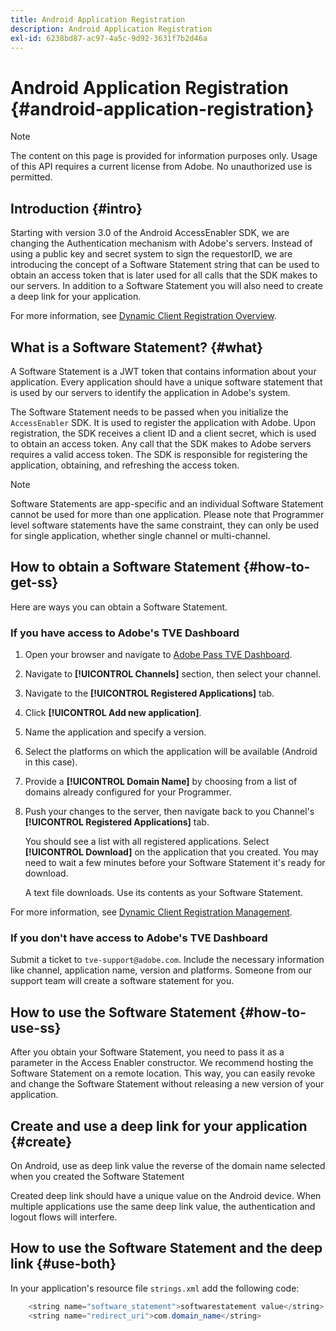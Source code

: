 ```yaml
---
title: Android Application Registration
description: Android Application Registration
exl-id: 6238bd87-ac97-4a5c-9d92-3631f7b2d46a
---
```

# Android Application Registration {#android-application-registration}

>[!NOTE]
>
>The content on this page is provided for information purposes only. Usage of this API requires a current license from Adobe. No unauthorized use is permitted.

## Introduction {#intro}

Starting with version 3.0 of the Android AccessEnabler SDK, we are changing the Authentication mechanism with Adobe's servers. Instead of using a public key and secret system to sign the requestorID, we are introducing the concept of a Software Statement string that can be used to obtain an access token that is later used for all calls that the SDK makes to our servers. In addition to a Software Statement you will also need to create a deep link for your application.

For more information, see [Dynamic Client Registration Overview](../../../rest-apis/rest-api-dcr/dynamic-client-registration-overview.md).

## What is a Software Statement? {#what}

A Software Statement is a JWT token that contains information about your application. Every application should have a unique software statement that is used by our servers to identify the application in Adobe's system. 

The Software Statement needs to be passed when you initialize the `AccessEnabler` SDK. It is used to register the application with Adobe. Upon registration, the SDK receives a client ID and a client secret, which is used to obtain an access token. Any call that the SDK makes to Adobe servers requires a valid access token. The SDK is responsible for registering the application, obtaining, and refreshing the access token.

>[!NOTE]
>
>Software Statements are app-specific and an individual Software Statement cannot be used for more than one application. Please note that Programmer level software statements have the same constraint, they can only be used for single application, whether single channel or multi-channel.

## How to obtain a Software Statement {#how-to-get-ss}

Here are ways you can obtain a Software Statement.

### If you have access to Adobe's TVE Dashboard

1. Open your browser and navigate to [Adobe Pass TVE Dashboard](https://experience.adobe.com/#/pass/authentication).

1. Navigate to **[!UICONTROL Channels]** section, then select your channel.

1. Navigate to the **[!UICONTROL Registered Applications]** tab.

1. Click **[!UICONTROL Add new application]**.

1. Name the application and specify a version.

1. Select the platforms on which the application will be available (Android in this case).

1. Provide a **[!UICONTROL Domain Name]** by choosing from a list of domains already configured for your Programmer.

1. Push your changes to the server, then navigate back to you Channel's **[!UICONTROL Registered Applications]** tab.

    You should see a list with all registered applications. Select **[!UICONTROL Download]** on the application that you created. You may need to wait a few minutes before your Software Statement it's ready for download.

    A text file downloads. Use its contents as your Software Statement.

For more information, see [Dynamic Client Registration Management](../../../rest-apis/rest-api-dcr/dynamic-client-registration-overview.md#dynamic-client-registration-management).

### If you don't have access to Adobe's TVE Dashboard

Submit a ticket to `tve-support@adobe.com`. Include the necessary information like channel, application name, version and platforms. Someone from our support team will create a software statement for you.

## How to use the Software Statement {#how-to-use-ss}

After you obtain your Software Statement, you need to pass it as a parameter in the Access Enabler constructor. We recommend hosting the Software Statement on a remote location. This way, you can easily revoke and change the Software Statement without releasing a new version of your application.

## Create and use a deep link for your application {#create}

On Android, use as deep link value the reverse of the domain name selected when you created the Software Statement

Created deep link should have a unique value on the Android device. When multiple applications use the same deep link value, the authentication and logout flows will interfere.

## How to use the Software Statement and the deep link {#use-both}

In your application's resource file `strings.xml` add the following code:

```JAVA
    <string name="software_statement">softwarestatement value</string>
    <string name="redirect_uri">com.domain_name</string>
```
